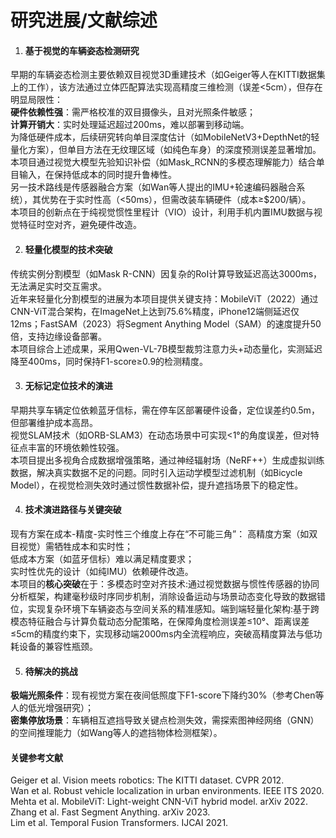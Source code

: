 # 研究进展/文献综述

1. #### 基于视觉的车辆姿态检测研究​​  

早期的车辆姿态检测主要依赖​​双目视觉3D重建技术​​（如Geiger等人在KITTI数据集上的工作），该方法通过立体匹配算法实现高精度三维检测（误差<5cm），但存在明显局限性：  
​**​硬件依赖性强​**​​：需严格校准的双目摄像头，且对光照条件敏感；  
​​**​计算开销大​**​​：实时处理延迟超过200ms，难以部署到移动端。  
为降低硬件成本，后续研究转向​​单目深度估计​​（如MobileNetV3+DepthNet的轻量化方案），但单目方法在无纹理区域（如纯色车身）的深度预测误差显著增加。  
本项目通过​​视觉大模型先验知识补偿​​（如Mask_RCNN的多模态理解能力）结合单目输入，在保持低成本的同时提升鲁棒性。  
另一技术路线是​​传感器融合方案​​（如Wan等人提出的IMU+轮速编码器融合系统），其优势在于实时性高（<50ms），但需改装车辆硬件（成本≥$200/辆）。  
本项目的创新点在于​​纯视觉惯性里程计（VIO）设计​​，利用手机内置IMU数据与视觉特征时空对齐，避免硬件改造。

2. #### 轻量化模型的技术突破​​  

传统实例分割模型（如Mask R-CNN）因复杂的RoI计算导致延迟高达3000ms，无法满足实时交互需求。  
近年来​​轻量化分割模型​​的进展为本项目提供关键支持：
​​MobileViT​​（2022）通过CNN-ViT混合架构，在ImageNet上达到75.6%精度，iPhone12端侧延迟仅12ms；
​​FastSAM​​（2023）将Segment Anything Model（SAM）的速度提升50倍，支持边缘设备部署。  
本项目综合上述成果，采用​​Qwen-VL-7B模型裁剪注意力头+动态量化​​，实测延迟降至400ms，同时保持F1-score≥0.9的检测精度。

3. #### 无标记定位技术的演进​​

早期共享车辆定位依赖​​蓝牙信标​​，需在停车区部署硬件设备，定位误差约0.5m，但部署维护成本高昂。  
​​视觉SLAM技术​​（如ORB-SLAM3）在动态场景中可实现<1°的角度误差，但对特征点丰富的环境依赖性较强。  
本项目提出​​多视角合成数据增强​​策略，通过神经辐射场（NeRF++）生成虚拟训练数据，解决真实数据不足的问题。同时引入​​运动学模型过滤机制​​（如Bicycle Model），在视觉检测失效时通过惯性数据补偿，提升遮挡场景下的稳定性。

4. #### 技术演进路径与关键突破​​

现有方案在​​成本-精度-实时性​​三个维度上存在“不可能三角”：
高精度方案（如双目视觉）需牺牲成本和实时性；  
低成本方案（如蓝牙信标）难以满足精度要求；  
实时性优先的设计（如纯IMU）依赖硬件改造。  
本项目的**核心突破**在于：
​​​多模态时空对齐技术​​:通过视觉数据与惯性传感器的协同分析框架，构建毫秒级时序同步机制，消除设备运动与场景动态变化导致的数据错位，实现复杂环境下车辆姿态与空间关系的精准感知。
​​端到端轻量化架构​​:基于跨模态特征融合与计算负载动态分配策略，在保障角度检测误差≤10°、距离误差≤5cm的精度约束下，实现移动端2000ms内全流程响应，突破高精度算法与低功耗设备的兼容性瓶颈。

5. #### 待解决的挑战​​

​**​极端光照条件**​​：现有视觉方案在夜间低照度下F1-score下降约30%（参考Chen等人的低光增强研究）；  
​**​密集停放场景**​​：车辆相互遮挡导致关键点检测失效，需探索图神经网络（GNN）的空间推理能力（如Wang等人的遮挡物体检测框架）。

#### ​关键参考文献​​  

Geiger et al. Vision meets robotics: The KITTI   dataset. CVPR 2012.  
Wan et al. Robust vehicle localization in urban environments. IEEE ITS 2020.  
Mehta et al. MobileViT: Light-weight CNN-ViT hybrid model. arXiv 2022.  
Zhang et al. Fast Segment Anything. arXiv 2023.  
Lim et al. Temporal Fusion Transformers. IJCAI 2021.  